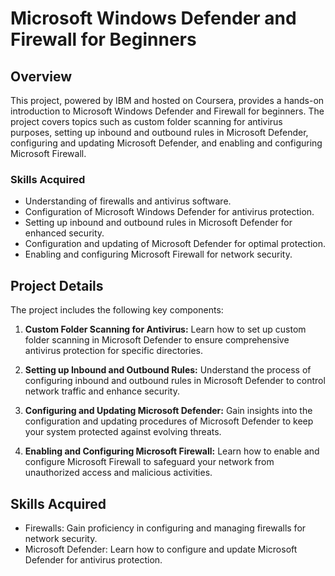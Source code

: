 # Microsoft Windows Defender and Firewall for Beginners

## Overview
This project, powered by IBM and hosted on Coursera, provides a hands-on introduction to Microsoft Windows Defender and Firewall for beginners. The project covers topics such as custom folder scanning for antivirus purposes, setting up inbound and outbound rules in Microsoft Defender, configuring and updating Microsoft Defender, and enabling and configuring Microsoft Firewall.

### Skills Acquired
- Understanding of firewalls and antivirus software.
- Configuration of Microsoft Windows Defender for antivirus protection.
- Setting up inbound and outbound rules in Microsoft Defender for enhanced security.
- Configuration and updating of Microsoft Defender for optimal protection.
- Enabling and configuring Microsoft Firewall for network security.

## Project Details
The project includes the following key components:

1. **Custom Folder Scanning for Antivirus:** Learn how to set up custom folder scanning in Microsoft Defender to ensure comprehensive antivirus protection for specific directories.

2. **Setting up Inbound and Outbound Rules:** Understand the process of configuring inbound and outbound rules in Microsoft Defender to control network traffic and enhance security.

3. **Configuring and Updating Microsoft Defender:** Gain insights into the configuration and updating procedures of Microsoft Defender to keep your system protected against evolving threats.

4. **Enabling and Configuring Microsoft Firewall:** Learn how to enable and configure Microsoft Firewall to safeguard your network from unauthorized access and malicious activities.

## Skills Acquired
- Firewalls: Gain proficiency in configuring and managing firewalls for network security.
- Microsoft Defender: Learn how to configure and update Microsoft Defender for antivirus protection.
